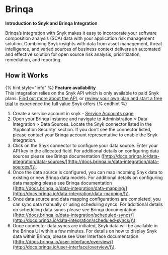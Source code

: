 # Brinqa

**Introduction to Snyk and Brinqa Integration**

Brinqa’s integration with Snyk makes it easy to incorporate your software composition analysis \(SCA\) data with your application risk management solution. Combining Snyk insights with data from asset management, threat intelligence, and varied sources of business context delivers an automated and effective solution for open source risk analysis, prioritization, remediation, and reporting.

## How it Works

{% hint style="info" %}
**Feature availability**  
This integration relies on the Snyk API which is only available to paid Snyk plans. [Find out more about the API](https://github.com/snyk/user-docs/tree/54e0dec0fe0e081d49f34119a9018499ad5c9e96/integrations/vulnerability-management-tools/brinqa/README.md), or [review your own plan and start a free trial](https://app.snyk.io/manage/billing) to experience the full value Snyk offers
{% endhint %}

1. Create a service account in snyk - [Service Accounts page](https://docs.snyk.io/integrations/managing-integrations/service-accounts)
2. Open your Brinqa instance and navigate to Administration &gt; Data Integration &gt; Data Sources. Locate the Snyk connector listed in the ‘Application Security’ section. If you don’t see the connector listed, please contact your Brinqa account representative to enable the Snyk integration.
3. Click on the Snyk connector to configure your data source. Enter your API key in the allocated field. For additional details on configuring data sources please see Brinqa documentation \([http://docs.brinqa.io/data-integration/data-sources/](http://docs.brinqa.io/data-integration/data-sources/)\).
4. Once the data source is configured, you can map incoming Snyk data to existing or new Brinqa data models. For additional details on configuring data mapping please see Brinqa documentation \([http://docs.brinqa.io/data-integration/data-mapping/](http://docs.brinqa.io/data-integration/data-mapping/)\).
5. Once data source and data mapping configurations are completed, you can sync data manually or using scheduling syncs. For additional details on scheduling data syncs please see Brinqa documentation \([http://docs.brinqa.io/data-integration/scheduled-syncs/](http://docs.brinqa.io/data-integration/scheduled-syncs/)\).
6. Once connector data syncs are initiated, Snyk data will be available in the Brinqa UI within a few minutes. For details on how to display Snyk data within Brinqa, please see User Interface documentation \([http://docs.brinqa.io/user-interface/overview/](http://docs.brinqa.io/user-interface/overview/)\).



